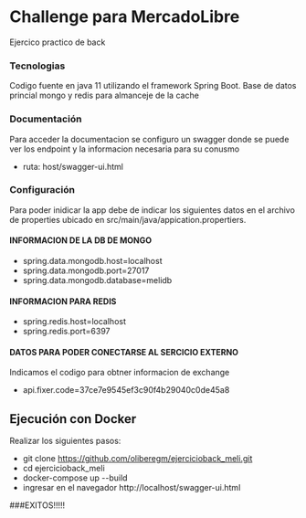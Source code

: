 # Challenge para MercadoLibre

Ejercico practico de back

### Tecnologias
Codigo fuente en java 11 utilizando el framework Spring Boot.
Base de datos princial mongo y redis para almanceje de la cache
### Documentación
Para acceder la documentacion se configuro un swagger donde se puede ver los endpoint y 
la informacion necesaria para su conusmo
- ruta: host/swagger-ui.html

### Configuración
Para poder inidicar la app debe de indicar los siguientes datos en el 
archivo de properties ubicado en src/main/java/appication.propertiers.

#### INFORMACION DE LA DB DE MONGO
- spring.data.mongodb.host=localhost
- spring.data.mongodb.port=27017
- spring.data.mongodb.database=melidb
#### INFORMACION PARA REDIS
- spring.redis.host=localhost
- spring.redis.port=6397
#### DATOS PARA PODER CONECTARSE AL SERCICIO EXTERNO
Indicamos el codigo para obtner informacion de exchange
- api.fixer.code=37ce7e9545ef3c90f4b29040c0de45a8

## Ejecución con  Docker
Realizar los siguientes pasos:
- git clone https://github.com/oliberegm/ejercicioback_meli.git
- cd ejercicioback_meli
- docker-compose up --build
- ingresar en el navegador http://localhost/swagger-ui.html

###EXITOS!!!!!